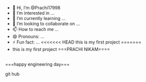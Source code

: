 - 👋 Hi, I’m @Prachi17998
- 👀 I’m interested in ...
- 🌱 I’m currently learning ...
- 💞️ I’m looking to collaborate on ...
- 📫 How to reach me ...
- 😄 Pronouns: ...
- ⚡ Fun fact: ...
<<<<<<< HEAD
   this is my first project
=======
- this is my first project 
===PRACHI NIKAM====
<br>
===happy engineering day===
<!---
Prachi17998/Prachi17998 is a ✨ special ✨ repository because its `README.md` (this file) appears on your GitHub profile.
You can click the Preview link to take a look at your changes.
--->
<p>git hub</p>